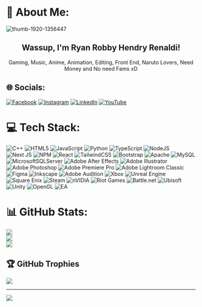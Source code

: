 # 💫 About Me:
![thumb-1920-1356447](https://github.com/user-attachments/assets/653fb8ef-2b55-443e-a3f4-181ede73e090)


<h2 align = "center">Wassup, I'm Ryan Robby Hendry Renaldi!</h2>
<p align = "center">Gaming, Music, Anime, Animation, Editing, Front End, Naruto Lovers, Need Money and No need Fams xD</p>


## 🌐 Socials:
[![Facebook](https://img.shields.io/badge/Facebook-%231877F2.svg?logo=Facebook&logoColor=white)](https://www.facebook.com/ryan.robby.505/?locale=id_ID) [![Instagram](https://img.shields.io/badge/Instagram-%23E4405F.svg?logo=Instagram&logoColor=white)](https://www.instagram.com/ryzer_ryz/) [![LinkedIn](https://img.shields.io/badge/LinkedIn-%230077B5.svg?logo=linkedin&logoColor=white)](https://www.linkedin.com/in/ryan-robby-hendry-renaldi-65b5472a3/) [![YouTube](https://img.shields.io/badge/YouTube-%23FF0000.svg?logo=YouTube&logoColor=white)](https://www.youtube.com/@RyzerRyz) 

# 💻 Tech Stack:
![C++](https://img.shields.io/badge/c++-%2300599C.svg?style=flat&logo=c%2B%2B&logoColor=white) ![HTML5](https://img.shields.io/badge/html5-%23E34F26.svg?style=flat&logo=html5&logoColor=white) ![JavaScript](https://img.shields.io/badge/javascript-%23323330.svg?style=flat&logo=javascript&logoColor=%23F7DF1E) ![Python](https://img.shields.io/badge/python-3670A0?style=flat&logo=python&logoColor=ffdd54) ![TypeScript](https://img.shields.io/badge/typescript-%23007ACC.svg?style=flat&logo=typescript&logoColor=white) ![NodeJS](https://img.shields.io/badge/node.js-6DA55F?style=flat&logo=node.js&logoColor=white) ![Next JS](https://img.shields.io/badge/Next-black?style=flat&logo=next.js&logoColor=white) ![NPM](https://img.shields.io/badge/NPM-%23CB3837.svg?style=flat&logo=npm&logoColor=white) ![React](https://img.shields.io/badge/react-%2320232a.svg?style=flat&logo=react&logoColor=%2361DAFB) ![TailwindCSS](https://img.shields.io/badge/tailwindcss-%2338B2AC.svg?style=flat&logo=tailwind-css&logoColor=white) ![Bootstrap](https://img.shields.io/badge/bootstrap-%238511FA.svg?style=flat&logo=bootstrap&logoColor=white) ![Apache](https://img.shields.io/badge/apache-%23D42029.svg?style=flat&logo=apache&logoColor=white) ![MySQL](https://img.shields.io/badge/mysql-4479A1.svg?style=flat&logo=mysql&logoColor=white) ![MicrosoftSQLServer](https://img.shields.io/badge/Microsoft%20SQL%20Server-CC2927?style=flat&logo=microsoft%20sql%20server&logoColor=white) ![Adobe After Effects](https://img.shields.io/badge/Adobe%20After%20Effects-9999FF.svg?style=flat&logo=Adobe%20After%20Effects&logoColor=white) ![Adobe Illustrator](https://img.shields.io/badge/adobe%20illustrator-%23FF9A00.svg?style=flat&logo=adobe%20illustrator&logoColor=white) ![Adobe Photoshop](https://img.shields.io/badge/adobe%20photoshop-%2331A8FF.svg?style=flat&logo=adobe%20photoshop&logoColor=white) ![Adobe Premiere Pro](https://img.shields.io/badge/Adobe%20Premiere%20Pro-9999FF.svg?style=flat&logo=Adobe%20Premiere%20Pro&logoColor=white) ![Adobe Lightroom Classic](https://img.shields.io/badge/Adobe%20Lightroom%20Classic-31A8FF.svg?style=flat&logo=Adobe%20Lightroom%20Classic&logoColor=white) ![Figma](https://img.shields.io/badge/figma-%23F24E1E.svg?style=flat&logo=figma&logoColor=white) ![Inkscape](https://img.shields.io/badge/Inkscape-e0e0e0?style=flat&logo=inkscape&logoColor=080A13) ![Adobe Audition](https://img.shields.io/badge/Adobe%20Audition-9999FF.svg?style=flat&logo=Adobe%20Audition&logoColor=white) ![Xbox](https://img.shields.io/badge/xbox-%23107C10.svg?style=flat&logo=xbox&logoColor=white) ![Unreal Engine](https://img.shields.io/badge/unrealengine-%23313131.svg?style=flat&logo=unrealengine&logoColor=white) ![Square Enix](https://img.shields.io/badge/SquareEnix-%23ED1C24.svg?style=flat&logo=SquareEnix&logoColor=white) ![Steam](https://img.shields.io/badge/steam-%23000000.svg?style=flat&logo=steam&logoColor=white) ![nVIDIA](https://img.shields.io/badge/nVIDIA-%2376B900.svg?style=flat&logo=nVIDIA&logoColor=white) ![Riot Games](https://img.shields.io/badge/riotgames-D32936.svg?style=flat&logo=riotgames&logoColor=white) ![Battle.net](https://img.shields.io/badge/battle.net-%2300AEFF.svg?style=flat&logo=battle.net&logoColor=white) ![Ubisoft](https://img.shields.io/badge/Ubisoft-%23F5F5F5.svg?style=flat&logo=Ubisoft&logoColor=black) ![Unity](https://img.shields.io/badge/unity-%23000000.svg?style=flat&logo=unity&logoColor=white) ![OpenGL](https://img.shields.io/badge/OpenGL-white?logo=OpenGL&style=flat) ![EA](https://img.shields.io/badge/ea-%23000000.svg?style=flat&logo=ea&logoColor=white)
# 📊 GitHub Stats:
![](https://github-readme-stats.vercel.app/api?username=RyanRyzer&theme=solarized-dark&hide_border=false&include_all_commits=true&count_private=true)<br/>
![](https://github-readme-streak-stats.herokuapp.com/?user=RyanRyzer&theme=solarized-dark&hide_border=false)<br/>
![](https://github-readme-stats.vercel.app/api/top-langs/?username=RyanRyzer&theme=solarized-dark&hide_border=false&include_all_commits=true&count_private=true&layout=compact)

## 🏆 GitHub Trophies
![](https://github-profile-trophy.vercel.app/?username=RyanRyzer&theme=radical&no-frame=false&no-bg=false&margin-w=4)

---
[![](https://visitcount.itsvg.in/api?id=RyanRyzer&icon=0&color=0)](https://visitcount.itsvg.in)

<!-- Proudly created with GPRM ( https://gprm.itsvg.in ) -->
